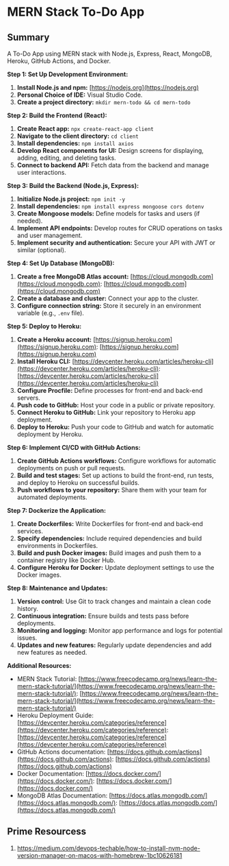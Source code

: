 # MERN Stack To-Do App
## Summary
A To-Do App using MERN stack with Node.js, Express, React, MongoDB, Heroku, GitHub Actions, and Docker.


**Step 1: Set Up Development Environment:**

1. **Install Node.js and npm:** [https://nodejs.org](https://nodejs.org)
2. **Personal Choice of IDE:** Visual Studio Code.
3. **Create a project directory:** `mkdir mern-todo && cd mern-todo`

**Step 2: Build the Frontend (React):**

1. **Create React app:** `npx create-react-app client`
2. **Navigate to the client directory:** `cd client`
3. **Install dependencies:** `npm install axios`
4. **Develop React components for UI:** Design screens for displaying, adding, editing, and deleting tasks.
5. **Connect to backend API:** Fetch data from the backend and manage user interactions.

**Step 3: Build the Backend (Node.js, Express):**

1. **Initialize Node.js project:** `npm init -y`
2. **Install dependencies:** `npm install express mongoose cors dotenv`
3. **Create Mongoose models:** Define models for tasks and users (if needed).
4. **Implement API endpoints:** Develop routes for CRUD operations on tasks and user management.
5. **Implement security and authentication:** Secure your API with JWT or similar (optional).

**Step 4: Set Up Database (MongoDB):**

1. **Create a free MongoDB Atlas account:** [https://cloud.mongodb.com](https://cloud.mongodb.com): [https://cloud.mongodb.com](https://cloud.mongodb.com)
2. **Create a database and cluster:** Connect your app to the cluster.
3. **Configure connection string:** Store it securely in an environment variable (e.g., `.env` file).

**Step 5: Deploy to Heroku:**

1. **Create a Heroku account:** [https://signup.heroku.com](https://signup.heroku.com): [https://signup.heroku.com](https://signup.heroku.com)
2. **Install Heroku CLI:** [https://devcenter.heroku.com/articles/heroku-cli](https://devcenter.heroku.com/articles/heroku-cli): [https://devcenter.heroku.com/articles/heroku-cli](https://devcenter.heroku.com/articles/heroku-cli)
3. **Configure Procfile:** Define processes for front-end and back-end servers.
4. **Push code to GitHub:** Host your code in a public or private repository.
5. **Connect Heroku to GitHub:** Link your repository to Heroku app deployment.
6. **Deploy to Heroku:** Push your code to GitHub and watch for automatic deployment by Heroku.

**Step 6: Implement CI/CD with GitHub Actions:**

1. **Create GitHub Actions workflows:** Configure workflows for automatic deployments on push or pull requests.
2. **Build and test stages:** Set up actions to build the front-end, run tests, and deploy to Heroku on successful builds.
3. **Push workflows to your repository:** Share them with your team for automated deployments.

**Step 7: Dockerize the Application:**

1. **Create Dockerfiles:** Write Dockerfiles for front-end and back-end services.
2. **Specify dependencies:** Include required dependencies and build environments in Dockerfiles.
3. **Build and push Docker images:** Build images and push them to a container registry like Docker Hub.
4. **Configure Heroku for Docker:** Update deployment settings to use the Docker images.

**Step 8: Maintenance and Updates:**

1. **Version control:** Use Git to track changes and maintain a clean code history.
2. **Continuous integration:** Ensure builds and tests pass before deployments.
3. **Monitoring and logging:** Monitor app performance and logs for potential issues.
4. **Updates and new features:** Regularly update dependencies and add new features as needed.

**Additional Resources:**

* MERN Stack Tutorial: [https://www.freecodecamp.org/news/learn-the-mern-stack-tutorial/](https://www.freecodecamp.org/news/learn-the-mern-stack-tutorial/): [https://www.freecodecamp.org/news/learn-the-mern-stack-tutorial/](https://www.freecodecamp.org/news/learn-the-mern-stack-tutorial/)
* Heroku Deployment Guide: [https://devcenter.heroku.com/categories/reference](https://devcenter.heroku.com/categories/reference): [https://devcenter.heroku.com/categories/reference](https://devcenter.heroku.com/categories/reference)
* GitHub Actions documentation: [https://docs.github.com/actions](https://docs.github.com/actions): [https://docs.github.com/actions](https://docs.github.com/actions)
* Docker Documentation: [https://docs.docker.com/](https://docs.docker.com/): [https://docs.docker.com/](https://docs.docker.com/)
* MongoDB Atlas Documentation: [https://docs.atlas.mongodb.com/](https://docs.atlas.mongodb.com/): [https://docs.atlas.mongodb.com/](https://docs.atlas.mongodb.com/)


## Prime Resourcess

1. https://medium.com/devops-techable/how-to-install-nvm-node-version-manager-on-macos-with-homebrew-1bc10626181

